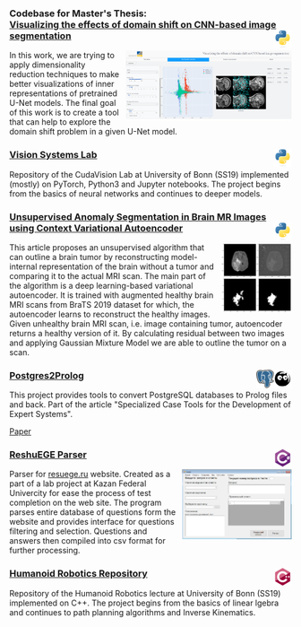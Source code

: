 ### Codebase for Master's Thesis:<br>[Visualizing the effects of domain shift on CNN-based image segmentation](https://github.com/Olbert/Thesis)<span style="float: right;"><img src="assets/img/icons/python.svg" height="32"></span>

[<img src="https://raw.githubusercontent.com/Olbert/Thesis/main/images/page1_3_activ.png" height="125" align="right" style="margin-left: 7px;">](https://github.com/Olbert/Thesis)
In this work, we are trying to apply dimensionality reduction techniques to make better visualizations of inner representations of pretrained U-Net models. The final goal of this work is to create a tool that can help to explore the domain shift problem in a given U-Net model.


<!-- ### <span>Codebase for Bachelor's Thesis:<br>[Dynamics simulation](https://github.com/wi1k1n/simulation-dynamic-systems)</span><span style="float: right;"><img src="assets/img/icons/csharp.svg" height="32"><img src="assets/img/icons/dot-net.svg" height="32"><img src="assets/img/icons/cplusplus.svg" height="32"></span>

[<img src="assets/img/SFNWOsc.gif" height="125" align="right" style="margin-left: 7px;">](https://github.com/wi1k1n/simulation-dynamic-systems)
Repo with my final project of Bachelor's Degree. It contains C# and C++ solutions for calculating, analyzing and visualizing scale-free networks with dynamics on them. The Kuramoto oscillators are used as dynamic model in network nodes.
 -->

### [Vision Systems Lab](https://github.com/Olbert/Vision-Systems-Lab)<span style="float: right"><img src="assets/img/icons/python.svg" height="32"></span>

Repository of the CudaVision Lab at University of Bonn (SS19) implemented (mostly) on PyTorch, Python3 and Jupyter notebooks. The project begins from the basics of neural networks and continues to deeper models.


### [Unsupervised Anomaly Segmentation in Brain MR Images using Context Variational Autoencoder](https://github.com/Olbert/VDA_Pytorch)<span style="float: right;"><img src="assets/img/icons/python.svg" height="32"></span>

<img src="https://raw.githubusercontent.com/Olbert/VDA_Pytorch/master/results.png" height="125" align="right" style="margin-left: 7px;">

This article proposes an unsupervised algorithm that can outline a brain tumor by reconstructing model-internal representation of the brain without a tumor and comparing it to the actual MRI scan. The main part of the algorithm is a deep learning-based variational autoencoder. It is trained with augmented healthy brain MRI scans from BraTS 2019 dataset for which, the autoencoder learns to reconstruct the healthy images. Given unhealthy brain MRI scan, i.e. image containing tumor, autoencoder returns a healthy version of it. By calculating residual between two images and applying Gaussian Mixture Model we are able to outline the tumor on a scan.


### [Postgres2Prolog](https://github.com/Olbert/Postgres2Prolog)<span style="float: right"><img src="assets/img/icons/postgres.svg" height="32"><img src="assets/img/icons/prolog.svg" height="32"></span>

This project provides tools to convert PostgreSQL databases to Prolog files and back. 
Part of the article "Specialized Case Tools for the Development of Expert Systems".

[Paper](https://link.springer.com/chapter/10.1007/978-3-319-77703-0_59)


### [ReshuEGE Parser](https://github.com/Olbert/ResuEgeParser)<span style="float: right;"><img src="assets/img/icons/csharp.svg" height="32">
<img src="https://raw.githubusercontent.com/Olbert/ResuEgeParser/master/parser.png" height="125" align="right" style="margin-left: 7px;">

Parser for [resuege.ru](www.reshuege.ru) website.
Created as a part of a lab project at Kazan Federal Univercity for ease the process of test completion on the web site. 
The program parses entire database of questions form the website and provides interface for questions filtering and selection.
Questions and answers then compiled into csv format for further processing.


### [Humanoid Robotics Repository](https://github.com/Olbert/Humanoid-Robotics-Course)<span style="float: right;"><img src="assets/img/icons/cplusplus.svg" height="32"></span>

Repository of the Humanoid Robotics lecture at University of Bonn (SS19) implemented on C++. The project begins from the basics of linear lgebra and continues to path planning algorithms and Inverse Kinematics.
